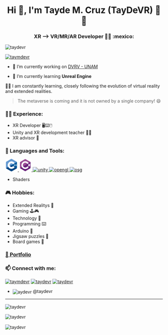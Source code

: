 <h1 align="center">Hi 👋, I'm Tayde M. Cruz (TayDeVR) 🧑🥽</h1>
<h3 align="center">XR --> VR/MR/AR Developer 🧑‍💻 :mexico:</h3>

<p align="left"> <img src="https://komarev.com/ghpvc/?username=taydevr&label=Profile%20views&color=0e75b6&style=flat" alt="taydevr" /> </p>

<p align="left"> <a href="https://twitter.com/taymdevr" target="blank"><img src="https://img.shields.io/twitter/follow/taymdevr?logo=twitter&style=for-the-badge" alt="taymdevr" /></a> </p>

- 🔭 I’m currently working on [DVRV - UNAM](https://ixtli.unam.mx/)

- 🌱 I’m currently learning **Unreal Engine**



💪🏼 I am constantly learning, closely following the evolution of virtual reality and extended realities.
> The metaverse is coming and it is not owned by a single company! 😄



<h3 align="left">👩‍💻 Experience:</h3>

 - XR Developer 🖥️⌨️🖱️
 - Unity and XR development teacher 👨‍🏫
 - XR advisor 💬
 <!-- - VR evangelist 🗣️-->


<h3 align="left">🚀 Languages and Tools:</h3>
<p align="left"> 
<a href="https://www.w3schools.com/cpp/" target="_blank" rel="noreferrer"> <img src="https://raw.githubusercontent.com/devicons/devicon/master/icons/cplusplus/cplusplus-original.svg" alt="cplusplus" width="40" height="40"/> </a> 
<a href="https://www.w3schools.com/cs/" target="_blank" rel="noreferrer"> <img src="https://raw.githubusercontent.com/devicons/devicon/master/icons/csharp/csharp-original.svg" alt="csharp" width="40" height="40"/> </a> 
<a href="https://unity.com/" target="_blank" rel="noreferrer"> <img src="https://www.vectorlogo.zone/logos/unity3d/unity3d-icon.svg" alt="unity" width="40" height="40"/> </a> 
<a href="https://www.opengl.org/" target="_blank" rel="noreferrer"> <img src="https://img.shields.io/badge/OpenGL-FFFFFF?style=for-the-badge&logo=opengl" alt="opengl" width="114" height="40"/> </a> 
<a href="https://www.openscenegraph.com/" target="_blank" rel="noreferrer"> <img src="https://github.com/openscenegraph/OpenSceneGraph-Data/blob/master/Images/osg64.png" alt="osg" width="40" height="40"/> </a> 

- Shaders
</p>


<h3 align="left">🎮 Hobbies:</h3>

- Extended Realitys 🥽
- Gaming 🕹️🎮
- Technology 🚀
- Programming ⌨️
- Arduino 🤖
- Jigsaw puzzles 🧩
- Board games 🎲

<h3 align="left"><a href="https://taydevr.github.io/Portafolio/">🥽 Portfolio</a></h3>

<h3 align="left">📫 Connect with me:</h3>
<p align="left">
<a href="https://twitter.com/taymdevr" target="blank"><img align="center" src="https://raw.githubusercontent.com/rahuldkjain/github-profile-readme-generator/master/src/images/icons/Social/twitter.svg" alt="taymdevr" height="30" width="40" /></a>
<a href="https://linkedin.com/in/taydevr" target="blank"><img align="center" src="https://raw.githubusercontent.com/rahuldkjain/github-profile-readme-generator/master/src/images/icons/Social/linked-in-alt.svg" alt="taydevr" height="30" width="40" /></a>
<a href="https://trello.com/taydevr  " target="blank"><img align="center" src="https://user-images.githubusercontent.com/13432607/29981988-82cec158-8f58-11e7-9f26-473079c2a9b1.png" alt="taydevr" height="40" width="40" /></a>

- <picture><img align="center" src="https://avatars.githubusercontent.com/u/7948669?v=4" alt="aydevr" height="40" width="40" /></picture> @taydevr  


--------------------------------

<p><img align="center" src="https://github-readme-stats.vercel.app/api/top-langs?username=taydevr&show_icons=true&locale=en&layout=compact" alt="taydevr" /></p>

<p><img align="center" src="https://github-readme-stats.vercel.app/api?username=taydevr&show_icons=true&locale=en" alt="taydevr" /></p>

<p><img align="center" src="https://github-readme-streak-stats.herokuapp.com/?user=taydevr&" alt="taydevr" /></p>


<!--
**taydevr/TayDeVR** is a ✨ _special_ ✨ repository because its `README.md` (this file) appears on your GitHub profile.

Here are some ideas to get you started:

- 🔭 I’m currently working on ...
- 🌱 I’m currently learning ...
- 👯 I’m looking to collaborate on ...
- 🤔 I’m looking for help with ...
- 💬 Ask me about ...
- 📫 How to reach me: ...
- 😄 Pronouns: ...
- ⚡ Fun fact: ...
-->
